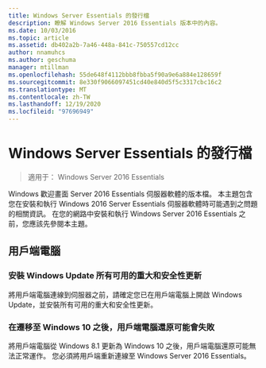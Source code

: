 ```yaml
---
title: Windows Server Essentials 的發行檔
description: 瞭解 Windows Server 2016 Essentials 版本中的內容。
ms.date: 10/03/2016
ms.topic: article
ms.assetid: db402a2b-7a46-448a-841c-750557cd12cc
author: nnamuhcs
ms.author: geschuma
manager: mtillman
ms.openlocfilehash: 55de648f4112bbb8fbba5f90a9e6a884e128659f
ms.sourcegitcommit: 8e330f9066097451cd40e840d5f5c3317cbc16c2
ms.translationtype: MT
ms.contentlocale: zh-TW
ms.lasthandoff: 12/19/2020
ms.locfileid: "97696949"
---
```

# <a name="release-documentation-for-windows-server-essentials"></a>Windows Server Essentials 的發行檔

>適用于： Windows Server 2016 Essentials

Windows 歡迎畫面 Server 2016 Essentials 伺服器軟體的版本檔。 本主題包含您在安裝和執行 Windows 2016 Server Essentials 伺服器軟體時可能遇到之問題的相關資訊。 在您的網路中安裝和執行 Windows Server 2016 Essentials 之前，您應該先參閱本主題。

## <a name="client-computers"></a>用戶端電腦

### <a name="install-all-available-critical-and-security-updates-from-windows-update"></a>安裝 Windows Update 所有可用的重大和安全性更新

將用戶端電腦連線到伺服器之前，請確定您已在用戶端電腦上開啟 Windows Update，並安裝所有可用的重大和安全性更新。

### <a name="client-computer-restore-may-not-succeed-after-migration-to-windows-10"></a>在遷移至 Windows 10 之後，用戶端電腦還原可能會失敗
 將用戶端電腦從 Windows 8.1 更新為 Windows 10 之後，用戶端電腦還原可能無法正常運作。 您必須將用戶端重新連線至 Windows Server 2016 Essentials。
